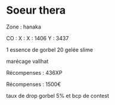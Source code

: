 # Soeur thera

Zone : hanaka

CO : X : X : 1406 Y : 3437

1 essence de gorbel 20 gelée slime

marécage vallhat

Récompenses : 436XP

Récompenses : 1500€

taux de drop gorbel 5% et bcp de contest
